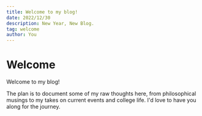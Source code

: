 ```yaml
---
title: Welcome to my blog!
date: 2022/12/30
description: New Year, New Blog.
tag: welcome
author: You
---
```


# Welcome

Welcome to my blog!

The plan is to document some of my raw thoughts here, from philosophical musings to my takes on current events and college life. I'd love to have you along for the journey.
